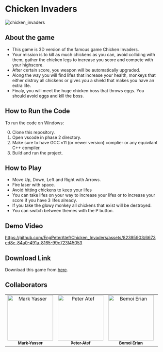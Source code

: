 # Chicken Invaders

![chicken_invaders](https://github.com/EngPeterAtef/Chicken_Invaders/assets/82395903/24304d9a-ce80-46c9-a58b-c209b4ee9f52)

## About the game

- This game is 3D version of the famous game Chicken Invaders. 
- Your mission is to kill as much chickens as you can, avoid colliding with them, gather the chicken legs to increase you score and compete with your highscore.
- After certain score, you weapon will be automatically upgraded.
- Along the way you will find lifes that increase your health, monkeys that either distroy all chickens or gives you a shield that makes you have an extra life. 
- Finaly, you will meet the huge chicken boss that throws eggs. You should avoid eggs and kill the boss.


## How to Run the Code

To run the code on Windows:

0. Clone this repository.
1. Open vscode in phase 2 directory.
2. Make sure to have GCC v11 (or newer version) complier or any equivilant C++ compiler.
3. Build and run the project.


## How to Play

- Move Up, Down, Left and Right with Arrows.
- Fire laser with space.
- Avoid hitting chickens to keep your lifes
- You can take lifes on your way to increase your lifes or to increase your score if you have 3 lifes already.
- If you take the glowy monkey all chickens that exist will be destroyed.
- You can switch between themes with the P button.

## Demo Video

https://github.com/EngPeterAtef/Chicken_Invaders/assets/82395903/6673ed8e-84a0-491a-8165-99c723f45053


## Download Link

Download this game from [here]().


## Collaborators
<table>
<tr>
    <td align="center">
        <a href="https://github.com/markyasser">
            <img src="https://avatars.githubusercontent.com/u/82395903?v=4" width="150;" alt="Mark Yasser"/>
            <br />
            <sub><b>Mark Yasser</b></sub>
        </a>
    </td>
    <td align="center">
        <a href="https://github.com/EngPeterAtef">
            <img src="https://avatars.githubusercontent.com/u/75852529?v=4" width="150;" alt="Peter Atef"/>
            <br />
            <sub><b>Peter Atef</b></sub>
        </a>
    </td>
    <td align="center">
        <a href="https://github.com/bemoierian">
            <img src="https://avatars.githubusercontent.com/u/72103362?v=4" width="150;" alt="Bemoi Erian"/>
            <br />
            <sub><b>Bemoi Erian</b></sub>
        </a>
    </td>
    <td align="center">
        <a href="https://github.com/doaa281">
            <img src="https://avatars.githubusercontent.com/u/65799105?v=4" width="150;" alt="Doaa Ashraf"/>
            <br />
            <sub><b>Doaa Ashraf</b></sub>
        </a>
    </td>
  </tr>
</table>
